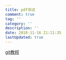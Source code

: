 ```yaml
---
title: pdf测试
comment: true
tag: ''
category: ''
description: ''
date: 2018-11-16 21:11:35
lastUpdated: true
---
```

[git教程][1]

  [1]: /static/articleImage/book.pdf
  